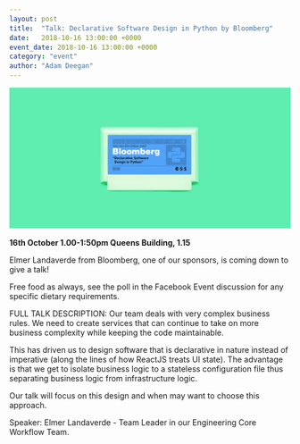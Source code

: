 ```yaml
---
layout: post
title:  "Talk: Declarative Software Design in Python by Bloomberg"
date:   2018-10-16 13:00:00 +0000
event_date: 2018-10-16 13:00:00 +0000
category: "event"
author: "Adam Deegan"
---
```


[![](/assets/images/contrib/events/2018-10-bloomberg/bloomberg-Twitter-Timeline.png)](https://www.facebook.com/events/1820133684772325/)

**16th October 1.00-1:50pm Queens Building, 1.15**

Elmer Landaverde from Bloomberg, one of our sponsors, is coming down to give a talk!

Free food as always, see the poll in the Facebook Event discussion for any specific dietary requirements.

FULL TALK DESCRIPTION:
Our team deals with very complex business rules. We need to create services that can continue to take on more business complexity while keeping the code maintainable.

This has driven us to design software that is declarative in nature instead of imperative (along the lines of how ReactJS treats UI state). The advantage is that we get to isolate business logic to a stateless configuration file thus separating business logic from infrastructure logic.

Our talk will focus on this design and when may want to choose this approach.

Speaker: Elmer Landaverde - Team Leader in our Engineering Core Workflow Team.